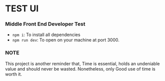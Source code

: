 # TEST UI

### Middle Front End Developer Test

- `npm i`: To install all dependencies
- `npm run dev`: To open on your machine at port 3000.

### NOTE

This project is another reminder that, Time is essential, holds an undeniable value and should never be wasted. Nonetheless, only Good use of time is worth it.

